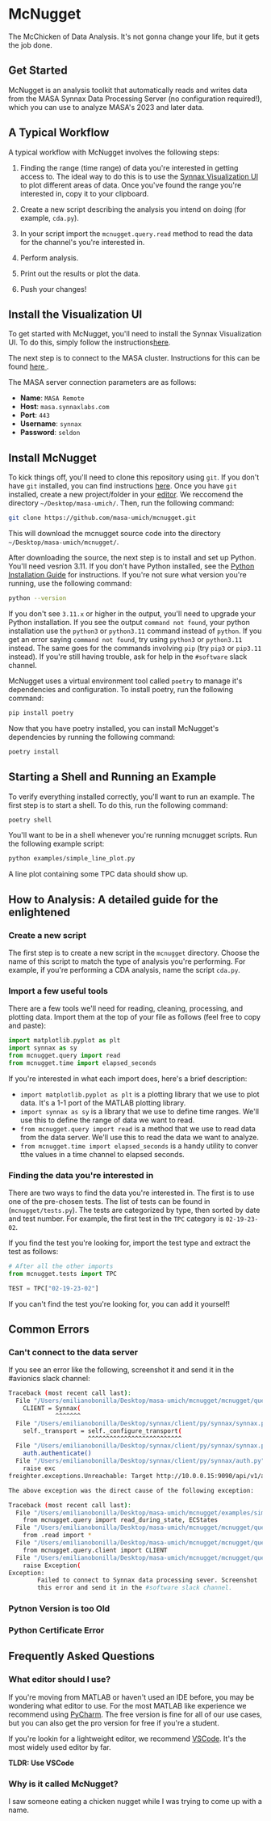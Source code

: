 # McNugget

The McChicken of Data Analysis. It's not gonna change your life, but it gets the job done.

## Get Started

McNugget is an analysis toolkit that automatically reads and writes data from the MASA 
Synnax Data Processing Server (no configuration required!), which you can use to analyze
MASA's 2023 and later data.

## A Typical Workflow

A typical workflow with McNugget involves the following steps:

1. Finding the range (time range) of data you're interested in getting access to. The ideal
way to do this is to use the [Synnax Visualization UI](https://docs.synnaxlabs.com/visualize/get-started)
to plot different areas of data. Once you've found the range you're interested in, copy it to your clipboard.

2. Create a new script describing the analysis you intend on doing (for example, `cda.py`).

3. In your script import the `mcnugget.query.read` method to read the data for the channel's you're interested in.

4. Perform analysis.

5. Print out the results or plot the data.

6. Push your changes!

## Install the Visualization UI

To get started with McNugget, you'll need to install the Synnax Visualization UI. To do this,
simply follow the instructions[here](https://docs.synnaxlabs.com/visualize/get-started?).

The next step is to connect to the MASA cluster. Instructions for this can be found [here
](https://docs.synnaxlabs.com/visualize/connect-a-cluster).

The MASA server connection parameters are as follows:

- **Name**: `MASA Remote`
- **Host**: `masa.synnaxlabs.com`
- **Port**: `443`
- **Username**: `synnax`
- **Password**: `seldon`

## Install McNugget

To kick things off, you'll need to clone this repository using `git`. If you don't have `git` installed,
you can find instructions [here](https://git-scm.com/book/en/v2/Getting-Started-Installing-Git). Once you have
`git` installed, create a new project/folder in your [editor](#what-editor-should-i-use). We reccomend the 
directory `~/Desktop/masa-umich/`. Then, run the following command:

```bash
git clone https://github.com/masa-umich/mcnugget.git
```

This will download the mcnugget source code into the directory `~/Desktop/masa-umich/mcnugget/`.

After downloading the source, the next step is to install and set up Python. You'll need vesrion 3.11. If you don't have 
Python installed, see the [Python Installation Guide](https://www.python.org/downloads/) for instructions.
If you're not sure what version you're running, use the following command:

```bash
python --version
```

If you don't see `3.11.x` or higher in the output, you'll need to upgrade your Python installation. If you see
the output `command not found`, your python installation use the `python3` or `python3.11` command instead of `python`.
If you get an error saying `command not found`, try using `python3` or `python3.11` instead. The same goes for
the commands involving `pip` (try `pip3` or `pip3.11` instead). If you're still having trouble, ask for help in the 
`#software` slack channel.

McNugget uses a virtual environment tool called `poetry` to manage it's dependencies
and configuration. To install poetry, run the following command:

```bash 
pip install poetry
```

Now that you have poetry installed, you can install McNugget's dependencies by running 
the following command:

```bash
poetry install
```

## Starting a Shell and Running an Example

To verify everything installed correctly, you'll want to run an example. The first step is to 
start a shell. To do this, run the following command: 

```bash
poetry shell
```

You'll want to be in a shell whenever you're running mcnugget scripts. Run the following example script:

```bash
python examples/simple_line_plot.py
```

A line plot containing some TPC data should show up.

## How to Analysis: A detailed guide for the enlightened

### Create a new script

The first step is to create a new script in the `mcnugget` directory. Choose the name of this script
to match the type of analysis you're performing. For example, if you're performing a CDA analysis,
name the script `cda.py`. 

### Import a few useful tools

There are a few tools we'll need for reading, cleaning, processing, and plotting data. Import them
at the top of your file as follows (feel free to copy and paste):

```python
import matplotlib.pyplot as plt
import synnax as sy
from mcnugget.query import read
from mcnugget.time import elapsed_seconds
```

If you're interested in what each import does, here's a brief description:

- `import matplotlib.pyplot as plt` is a plotting library that we use to plot data. It's a 1-1 port of the MATLAB plotting library.
- `import synnax as sy` is a library that we use to define time ranges. We'll use this to define the range of data we want to read.
- `from mcnugget.query import read` is a method that we use to read data from the data server. We'll use this to read the data we want to analyze.
- `from mcnugget.time import elapsed_seconds` is a handy utility to conver tthe values in a time channel to elapsed seconds.

### Finding the data you're interested in

There are two ways to find the data you're interested in. The first is to use one of the pre-chosen
tests. The list of tests can be found in (`mcnugget/tests.py`). The tests are categorized by type,
then sorted by date and test number. For example, the first test in the `TPC` category is `02-19-23-02`.

If you find the test you're looking for, import the test type and extract the test as follows:

```python
# After all the other imports
from mcnugget.tests import TPC

TEST = TPC["02-19-23-02"]
```

If you can't find the test you're looking for, you can add it yourself!

## Common Errors

### Can't connect to the data server

If you see an error like the following, screenshot it and send it in the #avionics slack channel:

```bash
Traceback (most recent call last):
  File "/Users/emilianobonilla/Desktop/masa-umich/mcnugget/mcnugget/query/client.py", line 13, in <module>
    CLIENT = Synnax(
             ^^^^^^^
  File "/Users/emilianobonilla/Desktop/synnax/client/py/synnax/synnax.py", line 75, in __init__
    self._transport = self._configure_transport(
                      ^^^^^^^^^^^^^^^^^^^^^^^^^^
  File "/Users/emilianobonilla/Desktop/synnax/client/py/synnax/synnax.py", line 119, in _configure_transport
    auth.authenticate()
  File "/Users/emilianobonilla/Desktop/synnax/client/py/synnax/auth.py", line 98, in authenticate
    raise exc
freighter.exceptions.Unreachable: Target http://10.0.0.15:9090/api/v1/auth/login/ unreachable

The above exception was the direct cause of the following exception:

Traceback (most recent call last):
  File "/Users/emilianobonilla/Desktop/masa-umich/mcnugget/examples/simple_line_plot.py", line 3, in <module>
    from mcnugget.query import read_during_state, ECStates
  File "/Users/emilianobonilla/Desktop/masa-umich/mcnugget/mcnugget/query/__init__.py", line 1, in <module>
    from .read import *
  File "/Users/emilianobonilla/Desktop/masa-umich/mcnugget/mcnugget/query/read.py", line 2, in <module>
    from mcnugget.query.client import CLIENT
  File "/Users/emilianobonilla/Desktop/masa-umich/mcnugget/mcnugget/query/client.py", line 21, in <module>
    raise Exception(
Exception: 
        Failed to connect to Synnax data processing sever. Screenshot
        this error and send it in the #software slack channel.
```

### Pytnon Version is too Old

### Python Certificate Error

## Frequently Asked Questions

### What editor should I use?

If you're moving from MATLAB or haven't used an IDE before, you may be wondering what editor to use. For the most
MATLAB like experience we recommend using [PyCharm](https://www.jetbrains.com/pycharm/). The free version is fine for
all of our use cases, but you can also get the pro version for free if you're a student.

If you're lookin for a lightweight editor, we recommend [VSCode](https://code.visualstudio.com/). It's the most widely
used editor by far.

**TLDR: Use VSCode**

### Why is it called McNugget?

I saw someone eating a chicken nugget while I was trying to come up with a name.

